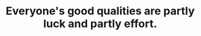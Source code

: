 ---
title: Everyone's good qualities are partly luck and partly effort.
tags: human buddhism self
selfacceptancebalance: true
---